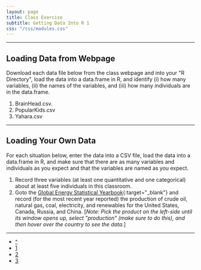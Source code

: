 ```yaml
---
layout: page
title: Class Exercise
subtitle: Getting Data Into R 1
css: "/css/modules.css"
---
```


----

## Loading Data from Webpage
Download each data file below from the class webpage and into your "R Directory", load the data into a data.frame in R, and identify (i) how many variables, (ii) the names of the variables, and (iii) how many individuals are in the data.frame.

1. BrainHead.csv.
1. PopularKids.csv
1. Yahara.csv

----

## Loading Your Own Data
For each situation below, enter the data into a CSV file, load the data into a data.frame in R, and make sure that there are as many variables and individuals as you expect and that the variables are named as you expect.

1. Record three variables (at least one quantitative and one categorical) about at least five individuals in this classroom.
1. Goto the [Global Energy Statistical Yearbook](https://yearbook.enerdata.net/){:target="_blank"} and record (for the most recent year reported) the production of crude oil, natural gas, coal, electricity, and renewables for the United States, Canada, Russia, and China. [*Note: Pick the product on the left-side until its window opens up, select "production" (make sure to do this), and then hover over the country to see the data.*]

----

<div class="text-center">
<ul class="pagination pagination-lg">
  <li><a href="GettingDataIntoR.html">^</a></li>
  <li class="active"><a href="#">1</a></li>
  <li><a href="GettingDataIntoR_CE2.html">2</a></li>
  <li><a href="GettingDataIntoR_CE3.html">3</a></li>
</ul>

